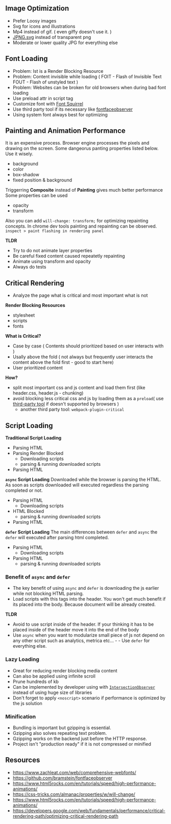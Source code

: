 ## Image Optimization
- Prefer Loosy images
- Svg for icons and illustrations
- Mp4 instead of gif. ( even giffy doesn't use it. )
- [JPNG.svg](https://codepen.io/shshaw/full/LVKEdv) instead of transparent png
- Moderate or lower quality JPG for everything else

## Font Loading
- Problem: Ist is a Render Blocking Resource
- Problem: Content invisible while loading ( FOIT -  Flash of Invisible Text FOUT - Flash of unstyled text )
- Problem: Websites can be broken for old browsers when during bad font loading 
- Use preload attr in script tag
- Customize font with [Font Squirrel](https://www.fontsquirrel.com/tools/webfont-generator)
- Use third party tool if its necessary like [fontfaceobserver](https://github.com/bramstein/fontfaceobserver)
- Using system font always best for optimizing

## Painting and Animation Performance
It is an expensive process. Browser engine processes the pixels and drawing on the screen. 
Some dangeorus panting properties listed below. Use it wisely.
- background
- color
- box-shadow
- fixed position & background

Triggerring **Composite** instead of **Painting** gives much better performance
Some properties can be used
- opacity
- transform

Also you can add `will-change: transform;` for optimizing repainting concepts.
In chrome dev tools painting and repainting can be observed. `inspect > paint flashing in rendering panel`

**TLDR**
- Try to do not animate layer properties
- Be careful fixed content caused repeatetly repainting
- Animate using transform and opacity
- Always do tests

## Critical Rendering
- Analyze the page what is critical and most important what is not

**Render Blocking Resources**
- stylesheet
- scripts
- fonts

**What is Critical?**
- Case by case ( Contents should prioritized based on user interacts with )
- Usally above the fold ( not always but frequently user interacts the content above the fold first - good to start here) 
- User prioritized content

**How?**
- split most important css and js content and load them first (like header.css, header.js - chunking)
- avoid blocking less critical css and js by loading them as a `preload`( use [third-party tool](https://github.com/filamentgroup/loadCSS) if doesn't supported by browsers )
  - another third party tool: `webpack-plugin-critical`

## Script Loading
**Traditional Script Loading**
- Parsing HTML
- Parsing Render Blocked
  - Downloading scripts
  - parsing & running downloaded scripts
- Parsing HTML

**`async` Script Loading**
Downloaded while the browser is parsing the HTML. As soon as scripts downloaded will executed regardless the parsing completed or not. 

- Parsing HTML
  - Downloading scripts
- HTML Blocked
  - parsing & running downloaded scripts
- Parsing HTML

**`defer` Script Loading**
The main differences between `defer` and `async` the `defer` will executed after parsing html completed.
- Parsing HTML
  - Downloading scripts
- Parsing HTML
  - parsing & running downloaded scripts

### Benefit of `async` and `defer`
- The key benefit of using `async` and `defer` is downloading the js earlier while not blocking HTML parsing. 
- Load scripts with this tags into the header. You won't get much benefit if its placed into the body. Because document will be already created.

**TLDR**
- Avoid to use script inside of the header. If your thinking it has to be placed inside of the header move it into the end of the body
- Use `async` when you want to modularize small piece of js not depend on any other script such as analytics, metrica etc... -  - Use `defer` for everything else. 

### Lazy Loading
- Great for reducing render blocking media content
- Can also be applied using infinite scroll
- Prune hundreds of kb
- Can be implemented by developer using with [`IntersectionObserver`](https://developer.mozilla.org/en-US/docs/Web/API/Intersection_Observer_API) instead of using huge size of libraries 
- Don't forget to apply `<noscript>` scenario if performance is optimized by the js solution

### Minification
- Bundling is important but gzipping is essential. 
- Gzipping also solves repeating text problem.  
- Gzipping works on the backend just before the HTTP response. 
- Project isn't "production ready" if it is not compressed or minified

## Resources
- https://www.zachleat.com/web/comprehensive-webfonts/
- https://github.com/bramstein/fontfaceobserver
- https://www.html5rocks.com/en/tutorials/speed/high-performance-animations/
- https://css-tricks.com/almanac/properties/w/will-change/ 
- https://www.html5rocks.com/en/tutorials/speed/high-performance-animations/ 
- https://developers.google.com/web/fundamentals/performance/critical-rendering-path/optimizing-critical-rendering-path

